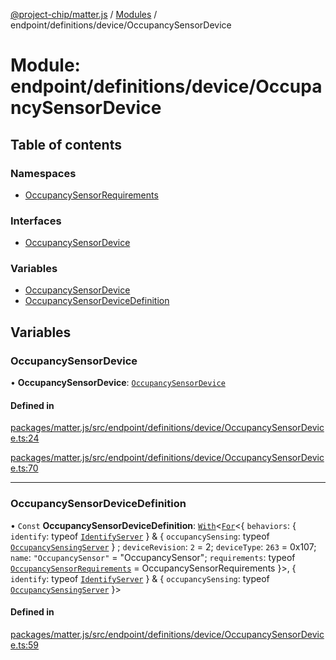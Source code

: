 [@project-chip/matter.js](../README.md) / [Modules](../modules.md) / endpoint/definitions/device/OccupancySensorDevice

# Module: endpoint/definitions/device/OccupancySensorDevice

## Table of contents

### Namespaces

- [OccupancySensorRequirements](endpoint_definitions_device_OccupancySensorDevice.OccupancySensorRequirements.md)

### Interfaces

- [OccupancySensorDevice](../interfaces/endpoint_definitions_device_OccupancySensorDevice.OccupancySensorDevice.md)

### Variables

- [OccupancySensorDevice](endpoint_definitions_device_OccupancySensorDevice.md#occupancysensordevice)
- [OccupancySensorDeviceDefinition](endpoint_definitions_device_OccupancySensorDevice.md#occupancysensordevicedefinition)

## Variables

### OccupancySensorDevice

• **OccupancySensorDevice**: [`OccupancySensorDevice`](../interfaces/endpoint_definitions_device_OccupancySensorDevice.OccupancySensorDevice.md)

#### Defined in

[packages/matter.js/src/endpoint/definitions/device/OccupancySensorDevice.ts:24](https://github.com/project-chip/matter.js/blob/558e12c94a201592c28c7bc0743705360b3e5ca6/packages/matter.js/src/endpoint/definitions/device/OccupancySensorDevice.ts#L24)

[packages/matter.js/src/endpoint/definitions/device/OccupancySensorDevice.ts:70](https://github.com/project-chip/matter.js/blob/558e12c94a201592c28c7bc0743705360b3e5ca6/packages/matter.js/src/endpoint/definitions/device/OccupancySensorDevice.ts#L70)

___

### OccupancySensorDeviceDefinition

• `Const` **OccupancySensorDeviceDefinition**: [`With`](node_export._internal_.md#with)\<[`For`](behavior_cluster_export._internal_.EndpointType.md#for)\<\{ `behaviors`: \{ `identify`: typeof [`IdentifyServer`](behavior_definitions_identify_export.IdentifyServer.md)  } & \{ `occupancySensing`: typeof [`OccupancySensingServer`](../classes/behavior_definitions_occupancy_sensing_export.OccupancySensingServer.md)  } ; `deviceRevision`: ``2`` = 2; `deviceType`: ``263`` = 0x107; `name`: ``"OccupancySensor"`` = "OccupancySensor"; `requirements`: typeof [`OccupancySensorRequirements`](endpoint_definitions_device_OccupancySensorDevice.OccupancySensorRequirements.md) = OccupancySensorRequirements }\>, \{ `identify`: typeof [`IdentifyServer`](behavior_definitions_identify_export.IdentifyServer.md)  } & \{ `occupancySensing`: typeof [`OccupancySensingServer`](../classes/behavior_definitions_occupancy_sensing_export.OccupancySensingServer.md)  }\>

#### Defined in

[packages/matter.js/src/endpoint/definitions/device/OccupancySensorDevice.ts:59](https://github.com/project-chip/matter.js/blob/558e12c94a201592c28c7bc0743705360b3e5ca6/packages/matter.js/src/endpoint/definitions/device/OccupancySensorDevice.ts#L59)
